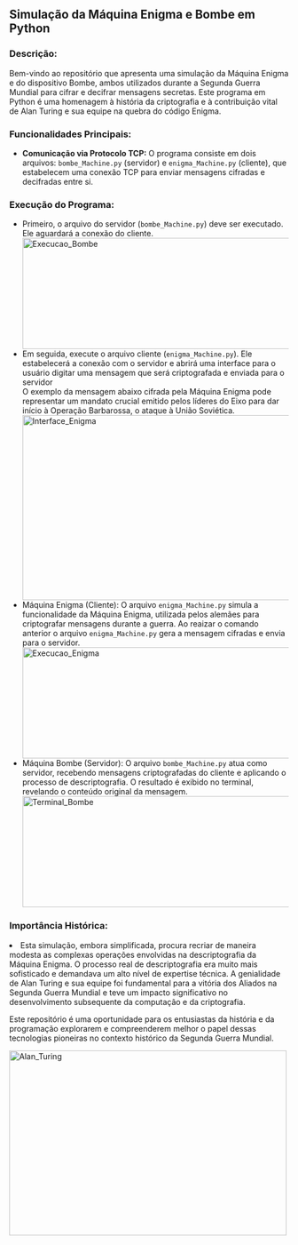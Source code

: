 
<!DOCTYPE html>
<html lang="pt">
<head>
    <meta charset="UTF-8">
    <meta name="viewport" content="width=device-width, initial-scale=1.0">
</head>
 
<body>
    <h2> Simulação da Máquina Enigma e Bombe em Python </h2>
    <h3>Descrição:</h3>
    <p>
    Bem-vindo ao repositório que apresenta uma simulação da Máquina Enigma e do dispositivo Bombe, ambos utilizados durante a Segunda Guerra Mundial para cifrar e decifrar mensagens secretas. Este 
    programa em Python é uma homenagem à história da criptografia e à contribuição vital de Alan Turing e sua equipe na quebra do código Enigma.     
    </p>
    <h3>Funcionalidades Principais:</h3>
    <ul>
        <li>
            <strong>Comunicação via Protocolo TCP:</strong> O programa consiste em dois arquivos: <code>bombe_Machine.py</code> (servidor) e <code>enigma_Machine.py</code> (cliente), que estabelecem uma conexão TCP para enviar mensagens cifradas e decifradas entre si.
        </li>
    </ul>
     <h3>Execução do Programa:</h3>
    <ul>
    <li>  
    Primeiro, o arquivo do servidor (<code>bombe_Machine.py</code>) deve ser executado. Ele aguardará a conexão do cliente.
    </li>
     <div>
      <img src="https://github.com/arybytes/Simulador_Turing/assets/165725554/aa39e895-5bf6-4ef0-972e-3f93781d926f" width="500" height="200" alt="Execucao_Bombe">
        </div>
    <li>
    Em seguida, execute o arquivo cliente (<code>enigma_Machine.py</code>). Ele estabelecerá a conexão com o servidor e abrirá uma interface para o usuário digitar uma mensagem que será criptografada e               enviada para o servidor  </li>
    O exemplo da mensagem abaixo cifrada pela Máquina Enigma pode representar um mandato crucial emitido pelos líderes do Eixo para dar início à Operação Barbarossa, o ataque à União Soviética.  
          <div aling="center">
      <img src="https://github.com/arybytes/Simulador_Turing/assets/165725554/f94286dd-6219-472d-8a9e-eaa3db9a768b" width="500" height="333" alt="Interface_Enigma"/>
        </div>
    <li>
    Máquina Enigma (Cliente): O arquivo <code>enigma_Machine.py</code> simula a funcionalidade da Máquina Enigma, utilizada pelos alemães para criptografar mensagens durante a guerra. Ao reaizar o comando 
    anterior o arquivo <code>enigma_Machine.py</code> gera a mensagem cifradas e envia para o servidor.
         <div aling="center">
      <img src="https://github.com/arybytes/Simulador_Turing/assets/165725554/3b03f6ba-6840-48f8-8fd3-df28b88d99fd" width="500" height="200" alt="Execucao_Enigma"/>
        </div>
    </li>
    <li>
    Máquina Bombe (Servidor):  O arquivo <code>bombe_Machine.py</code> atua como servidor, recebendo mensagens criptografadas do cliente e aplicando o processo de descriptografia. O resultado é exibido no 
    terminal, revelando o conteúdo original da mensagem.
         <div aling="center">
      <img src="https://github.com/arybytes/Simulador_Turing/assets/165725554/929975e8-4443-4fd1-ac9c-434508094c57" width="500" height="200" alt="Terminal_Bombe"/>
        </div>
    </li>
   </ul>
    <h3>Importância Histórica:</h3>
   <li> 
    Esta simulação, embora simplificada, procura recriar de maneira modesta as complexas operações envolvidas na descriptografia da Máquina Enigma. O processo real de descriptografia era muito mais sofisticado e 
    demandava um alto nível de expertise técnica. A genialidade de Alan Turing e sua equipe foi fundamental para a vitória dos Aliados na Segunda Guerra Mundial e teve um impacto significativo no desenvolvimento 
    subsequente da computação e da criptografia.
    
Este repositório é uma oportunidade para os entusiastas da história e da programação explorarem e compreenderem melhor o papel dessas tecnologias pioneiras no contexto histórico da Segunda Guerra Mundial.
       <div aling="center">
      <img src="https://github.com/arybytes/Simulador_Turing/assets/165725554/24e51687-8328-4a9f-8589-ccaa3a6c9b8e" width="500" height="333" alt="Alan_Turing"/>
      </div>
   </li>

</body>
